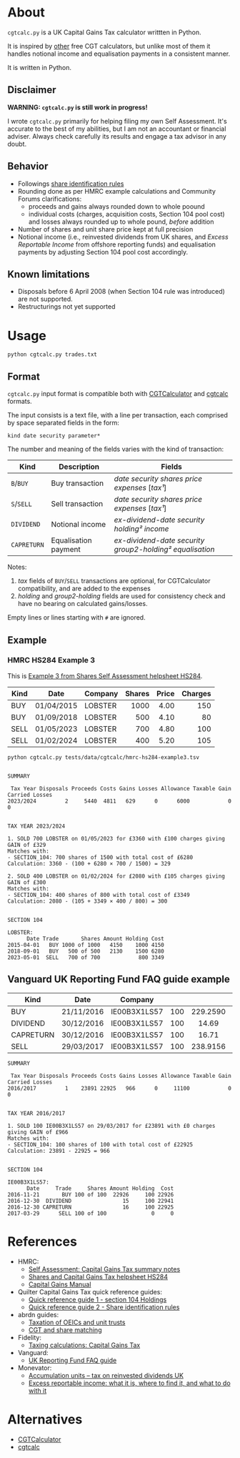 # About

`cgtcalc.py` is a UK Capital Gains Tax calculator writtten in Python.

It is inspired by [other](#Alternative) free CGT calculators, but unlike most
of them it handles notional income and equalisation payments in a consistent manner.

It is written in Python.

## Disclaimer

**WARNING: `cgtcalc.py` is still work in progress!**

I wrote `cgtcalc.py` primarily for helping filing my own Self Assessment.
It's accurate to the best of my abilities, but I am not an accountant or financial adviser.
Always check carefully its results and engage a tax advisor in any doubt.

## Behavior

- Followings [share identification rules](https://www.gov.uk/hmrc-internal-manuals/capital-gains-manual/cg51560)
- Rounding done as per HMRC example calculations and Community Forums clarifications:
  - proceeds and gains always rounded down to whole poound
  - individual costs (charges, acquisition costs, Section 104 pool cost) and losses always rounded up to whole pound, _before_ addition
- Number of shares and unit share price kept at full precision
- Notional income (i.e., reinvested dividends from UK shares, and _Excess Reportable Income_ from offshore reporting funds)
and equalisation payments by adjusting Section 104 pool cost accordingly.

## Known limitations

- Disposals before 6 April 2008 (when Section 104 rule was introduced) are not supported.
- Restructurings not yet supported


# Usage

```
python cgtcalc.py trades.txt
```


## Format

`cgtcalc.py` input format is compatible both with
[CGTCalculator](http://cgtcalculator.com/instructions.htm#tradeformat) and
[cgtcalc](https://github.com/mattjgalloway/cgtcalc?tab=readme-ov-file#input-data) formats.

The input consists is a text file, with a line per transaction, each comprised by space separated fields in the form:

```
kind date security parameter*
```

The number and meaning of the fields varies with the kind of transaction:

| Kind | Description | Fields |
| ---- | ----------- | ------ |
| `B`/`BUY` | Buy transaction | _date_ _security_ _shares_ _price_ _expenses_ [_tax¹_]
| `S`/`SELL` | Sell transaction | _date_ _security_ _shares_ _price_ _expenses_ [_tax¹_]
| `DIVIDEND` | Notional income | _ex-dividend-date_ _security_ _holding²_ _income_
| `CAPRETURN` | Equalisation payment | _ex-dividend-date_ _security_ _group2-holding²_ _equalisation_

Notes:
1. _tax_ fields of `BUY`/`SELL` transactions are optional, for CGTCalculator compatibility, and are added to the expenses
2. _holding_ and _group2-holding_ fields are used for consistency check and have no bearing on calculated gains/losses.

Empty lines or lines starting with `#` are ignored.


## Example

### HMRC HS284 Example 3

This is [Example 3 from Shares Self Assessment helpsheet HS284](https://www.gov.uk/government/publications/shares-and-capital-gains-tax-hs284-self-assessment-helpsheet).

| Kind  |    Date    | Company | Shares | Price | Charges |
| ----- | :--------: | ------- | -----: | ----: | ------: |
| BUY   | 01/04/2015 | LOBSTER |   1000 | 4.00  |     150 |
| BUY   | 01/09/2018 | LOBSTER |    500 | 4.10  |      80 |
| SELL  | 01/05/2023 | LOBSTER |    700 | 4.80  |     100 |
| SELL  | 01/02/2024 | LOBSTER |    400 | 5.20  |     105 |

```
python cgtcalc.py tests/data/cgtcalc/hmrc-hs284-example3.tsv
```

```

SUMMARY

 Tax Year Disposals Proceeds Costs Gains Losses Allowance Taxable Gain Carried Losses
2023/2024         2     5440  4811   629      0      6000            0              0


TAX YEAR 2023/2024

1. SOLD 700 LOBSTER on 01/05/2023 for £3360 with £100 charges giving GAIN of £329
Matches with:
- SECTION_104: 700 shares of 1500 with total cost of £6280
Calculation: 3360 - (100 + 6280 × 700 / 1500) = 329

2. SOLD 400 LOBSTER on 01/02/2024 for £2080 with £105 charges giving GAIN of £300
Matches with:
- SECTION_104: 400 shares of 800 with total cost of £3349
Calculation: 2080 - (105 + 3349 × 400 / 800) = 300


SECTION 104

LOBSTER:
      Date Trade       Shares Amount Holding Cost
2015-04-01   BUY 1000 of 1000   4150    1000 4150
2018-09-01   BUY   500 of 500   2130    1500 6280
2023-05-01  SELL   700 of 700            800 3349

```

## Vanguard UK Reporting Fund FAQ guide example


| Kind      |    Date    | Company      |        |          |         |
| --------- | :--------: | ------------ | ------ | :------: | ------: |
| BUY       | 21/11/2016 | IE00B3X1LS57 |    100 | 229.2590 |       0 |
| DIVIDEND  | 30/12/2016 | IE00B3X1LS57 |    100 |  14.69   |         |
| CAPRETURN | 30/12/2016 | IE00B3X1LS57 |    100 |  16.71   |         |
| SELL      | 29/03/2017 | IE00B3X1LS57 |    100 | 238.9156 |       0 |


```
SUMMARY

 Tax Year Disposals Proceeds Costs Gains Losses Allowance Taxable Gain Carried Losses
2016/2017         1    23891 22925   966      0     11100            0              0


TAX YEAR 2016/2017

1. SOLD 100 IE00B3X1LS57 on 29/03/2017 for £23891 with £0 charges giving GAIN of £966
Matches with:
- SECTION_104: 100 shares of 100 with total cost of £22925
Calculation: 23891 - 22925 = 966


SECTION 104

IE00B3X1LS57:
      Date     Trade     Shares Amount Holding  Cost
2016-11-21       BUY 100 of 100  22926     100 22926
2016-12-30  DIVIDEND                15     100 22941
2016-12-30 CAPRETURN                16     100 22925
2017-03-29      SELL 100 of 100              0     0
```

# References

- HMRC:
  - [Self Assessment: Capital Gains Tax summary notes](https://www.gov.uk/government/publications/self-assessment-capital-gains-summary-sa108)
  - [Shares and Capital Gains Tax helpsheet HS284](https://www.gov.uk/government/publications/shares-and-capital-gains-tax-hs284-self-assessment-helpsheet/hs284-shares-and-capital-gains-tax-2024)
  - [Capital Gains Manual](https://www.gov.uk/hmrc-internal-manuals/capital-gains-manual)
- Quilter Capital Gains Tax quick reference guides:
  - [Quick reference guide 1 - section 104 Holdings](https://www.quilter.com/siteassets/documents/platform/guides-and-brochures/20719-cgt-quick-reference-guide-1-section-104-holdings.pdf)
  - [Quick reference guide 2 - Share identification rules](https://www.quilter.com/siteassets/documents/platform/guides-and-brochures/20720-cgt-quick-reference-guide-2-share-identification-rules.pdf)
- abrdn guides:
  - [Taxation of OEICs and unit trusts](https://techzone.abrdn.com/public/investment/Guide-Taxation-of-Collectives)
  - [CGT and share matching](https://techzone.abrdn.com/public/personal-taxation/Practical-G-Share-match)
- Fidelity:
  - [Taxing calculations: Capital Gains Tax](https://adviserservices.fidelity.co.uk/media/fnw/guides/taxing-calculations-capital-gains-tax.pdf)
- Vanguard:
  - [UK Reporting Fund FAQ guide](https://fund-docs.vanguard.com/uk-reporting-fund-faq.pdf)
- Monevator:
  - [Accumulation units – tax on reinvested dividends UK](https://monevator.com/income-tax-on-accumulation-unit/)
  - [Excess reportable income: what it is, where to find it, and what to do with it](https://monevator.com/excess-reportable-income/)


# Alternatives

- [CGTCalculator](http://cgtcalculator.com/instructions.htm#tradeformat)
- [cgtcalc](https://github.com/mattjgalloway/cgtcalc)
